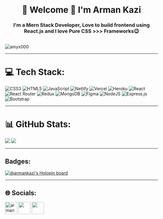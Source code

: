 <h1 align="center">💫 Welcome 👋 I'm Arman Kazi</h1>
<h3 align="center">I'm a Mern Stack Developer, Love to build frontend using React.js and I love Pure CSS >>> Frameworks😉</h3><br/>

<img align="center" src="https://user-images.githubusercontent.com/104687128/187681780-941d00d8-2707-45f8-8273-e1c39d0ecf23.png" alt="amyx000" />

---
# 💻 Tech Stack:
![CSS3](https://img.shields.io/badge/css3-%231572B6.svg?style=flat&logo=css3&logoColor=white) ![HTML5](https://img.shields.io/badge/html5-%23E34F26.svg?style=flat&logo=html5&logoColor=white) ![JavaScript](https://img.shields.io/badge/javascript-%23323330.svg?style=flat&logo=javascript&logoColor=%23F7DF1E) ![Netlify](https://img.shields.io/badge/netlify-%23000000.svg?style=flat&logo=netlify&logoColor=#00C7B7) ![Vercel](https://img.shields.io/badge/vercel-%23000000.svg?style=flat&logo=vercel&logoColor=white) ![Heroku](https://img.shields.io/badge/heroku-%23430098.svg?style=flat&logo=heroku&logoColor=white) ![React](https://img.shields.io/badge/react-%2320232a.svg?style=flat&logo=react&logoColor=%2361DAFB) ![React Router](https://img.shields.io/badge/React_Router-CA4245?style=flat&logo=react-router&logoColor=white) ![Redux](https://img.shields.io/badge/redux-%23593d88.svg?style=flat&logo=redux&logoColor=white) ![MongoDB](https://img.shields.io/badge/MongoDB-%234ea94b.svg?style=flat&logo=mongodb&logoColor=white) 	![Figma](https://img.shields.io/badge/figma-%23F24E1E.svg?style=flat&logo=figma&logoColor=white) ![NodeJS](https://img.shields.io/badge/node.js-6DA55F?style=flat&logo=node.js&logoColor=white) ![Express.js](https://img.shields.io/badge/express.js-%23404d59.svg?style=flat&logo=express&logoColor=%2361DAFB) ![Bootstrap](https://img.shields.io/badge/bootstrap-%23563D7C.svg?style=flat&logo=bootstrap&logoColor=white)

---
# 📊 GitHub Stats:
![](https://github-readme-stats.vercel.app/api?username=Amyx000&theme=flag-india&hide_border=false&include_all_commits=false&count_private=true)
![](https://github-readme-streak-stats.herokuapp.com/?user=Amyx000&theme=flag-india&hide_border=false)<br/>

---

## Badges:
[![@armankazi's Holopin board](https://holopin.io/api/user/board?user=armankazi)](https://holopin.io/@armankazi)

---

## 🌐 Socials:
<a href="https://twitter.com/armankazi111" target="_blank"><img align="center" src="https://cdn-icons-png.flaticon.com/512/733/733579.png" alt="armankazi111" height="40" width="40" /></a>
<a href="https://www.linkedin.com/in/armankazi" target="_blank"><img align="center" src="https://cdn-icons-png.flaticon.com/512/2111/2111499.png" alt="" height="40" width="40" /></a>
<a href="https://stackoverflow.com/users/9728909/arman-kazi" target="_blank"><img align="center" src="https://cdn-icons-png.flaticon.com/512/2111/2111628.png" alt="" height="40" width="40" /></a>
</p>


